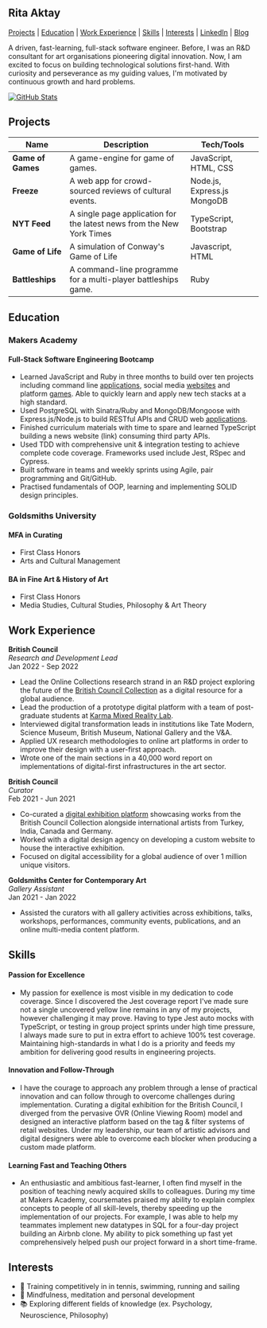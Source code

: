 ## Rita Aktay

[Projects](#projects) |  [Education](#education) | [Work Experience](#work-experience) | [Skills](#skills) | [Interests](#interests) | [LinkedIn](https://www.linkedin.com/in/rita-aktay/) | [Blog](https://medium.com/@rita.aktay) 

A driven, fast-learning, full-stack software engineer. Before, I was an R&D consultant for art organisations pioneering digital innovation. Now, I am excited to focus on building technological solutions first-hand. With curiosity and perseverance as my guiding values, I'm motivated by continuous growth and hard problems.

[![GitHub Stats](https://github-readme-stats.vercel.app/api?username=ritaaktay&theme=dark)](https://github.com/anuraghazra/github-readme-stats)

## Projects

| Name                         | Description       | Tech/Tools        |
| ---------------------------- | ----------------- | ----------------- |
| **Game of Games**  | A game-engine for game of games. | JavaScript, HTML, CSS |
| **Freeze**  | A web app for crowd-sourced reviews of cultural events. | Node.js, Express.js MongoDB |
| **NYT Feed** | A single page application for the latest news from the New York Times | TypeScript, Bootstrap |
| **Game of Life** | A simulation of Conway's Game of Life | Javascript, HTML |
| **Battleships** | A command-line programme for a multi-player battleships game. | Ruby |

## Education

### Makers Academy

#### **Full-Stack Software Engineering Bootcamp**
* Learned JavaScript and Ruby in three months to build over ten projects including command line
[applications](https://github.com/ritaaktay/battleships), social media [websites](https://github.com/ritaaktay/acebook) and platform [games](https://github.com/ritaaktay/game-of-games). Able to quickly learn and apply
new tech stacks at a high standard.
* Used PostgreSQL with Sinatra/Ruby and MongoDB/Mongoose with Express.js/Node.js to build
RESTful APIs and CRUD web [applications](https://github.com/ritaaktay/makers-bnb/).
* Finished curriculum materials with time to spare and learned TypeScript building a news website (link)
consuming third party APIs.
* Used TDD with comprehensive unit & integration testing to achieve complete code coverage. Frameworks
used include Jest, RSpec and Cypress.
* Built software in teams and weekly sprints using Agile, pair programming and Git/GitHub.
* Practised fundamentals of OOP, learning and implementing SOLID design principles.

### Goldsmiths University

#### **MFA in Curating**
* First Class Honors
* Arts and Cultural Management
         
#### **BA in Fine Art & History of Art**
* First Class Honors
* Media Studies, Cultural Studies, Philosophy & Art Theory

## Work Experience

**British Council**\
_Research and Development Lead_\
Jan 2022 - Sep 2022
* Lead the Online Collections research strand in an R&D project exploring the future of the [British Council Collection](http://visualarts.britishcouncil.org/collection) as a digital resource for a global audience.
* Lead the production of a prototype digital platform with a team of post-graduate students at [Karma Mixed Reality Lab](https://karma.ku.edu.tr/en/karmalab).
* Interviewed digital transformation leads in institutions like Tate Modern, Science Museum, British Museum, National Gallery and the V&A.
* Applied UX research methodologies to online art platforms in order to improve their design with a user-first approach.
* Wrote one of the main sections in a 40,000 word report on implementations of digital-first infrastructures in the art sector.

**British Council**\
_Curator_\
Feb 2021 - Jun 2021
* Co-curated a [digital exhibition platform](https://www.youtube.com/embed/LNAeUhAHJgQ?feature=oembed) showcasing works from the British Council Collection alongside
international artists from Turkey, India, Canada and Germany.
* Worked with a digital design agency on developing a custom website to house the interactive exhibition.
* Focused on digital accessibility for a global audience of over 1 million unique visitors.

**Goldsmiths Center for Contemporary Art**\
_Gallery Assistant_\
Jan 2021 - Jan 2022
* Assisted the curators with all gallery activities across exhibitions, talks, workshops, performances,
community events, publications, and an online multi-media content platform.

## Skills

#### Passion for Excellence

- My passion for exellence is most visible in my dedication to code coverage. Since I discovered the Jest coverage report I've made sure not a single uncovered yellow line remains in any of my projects, however challenging it may prove. Having to type Jest auto mocks with TypeScript, or testing in group project sprints under high time pressure, I always made sure to put in extra effort to achieve 100% test coverage. Maintaining high-standards in what I do is a priority and feeds my ambition for delivering good results in engineering projects.

#### Innovation and Follow-Through 

- I have the courage to approach any problem through a lense of practical innovation and can follow through to overcome challenges during implementation. Curating a digital exhibition for the British Council, I diverged from the pervasive OVR (Online Viewing Room) model and designed an interactive platform based on the tag & filter systems of retail websites. Under my leadership, our team of artistic advisors and digital designers were able to overcome each blocker when producing a custom made platform. 

#### Learning Fast and Teaching Others 

- An enthusiastic and ambitious fast-learner, I often find myself in the position of teaching newly acquired skills to colleagues. During my time at Makers Academy, coursemates praised my ability to explain complex concepts to people of all skill-levels, thereby speeding up the implementation of our projects. For example, I was able to help my teammates implement new datatypes in SQL for a four-day project building an Airbnb clone. My ability to pick something up fast yet comprehensively helped push our project forward in a short time-frame.

## Interests

- 🎾  Training competitively in in tennis, swimming, running and sailing
- 🧘  Mindfulness, meditation and personal development
- 📚  Exploring different fields of knowledge (ex. Psychology, Neuroscience, Philosophy)
